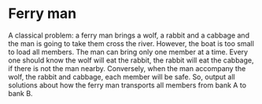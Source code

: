 # Ferry man
A classical problem: a ferry man brings a wolf, a rabbit and a cabbage and the man is going to take them cross the river. 
However, the boat is too small to load all members. The man can bring only one member at a time.
Every one should know the wolf will eat the rabbit, the rabbit will eat the cabbage, if there is not the man nearby.
Conversely, when the man accompany the wolf, the rabbit and cabbage, each member will be safe.
So, output all solutions about how the ferry man transports all members from bank A to bank B.
